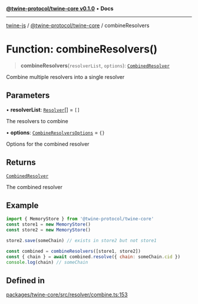 [**@twine-protocol/twine-core v0.1.0**](../index.md) • **Docs**

***

[twine-js](../../../index.md) / [@twine-protocol/twine-core](../index.md) / combineResolvers

# Function: combineResolvers()

> **combineResolvers**(`resolverList`, `options`): [`CombinedResolver`](../interfaces/CombinedResolver.md)

Combine multiple resolvers into a single resolver

## Parameters

• **resolverList**: [`Resolver`](../interfaces/Resolver.md)[] = `[]`

The resolvers to combine

• **options**: [`CombineResolversOptions`](../type-aliases/CombineResolversOptions.md) = `{}`

Options for the combined resolver

## Returns

[`CombinedResolver`](../interfaces/CombinedResolver.md)

The combined resolver

## Example

```js
import { MemoryStore } from '@twine-protocol/twine-core'
const store1 = new MemoryStore()
const store2 = new MemoryStore()

store2.save(someChain) // exists in store2 but not store1

const combined = combineResolvers([store1, store2])
const { chain } = await combined.resolve({ chain: someChain.cid })
console.log(chain) // someChain
```

## Defined in

[packages/twine-core/src/resolver/combine.ts:153](https://github.com/twine-protocol/twine-js/blob/afcd6a4191783e38a824b15e0910dbcaa4196a95/packages/twine-core/src/resolver/combine.ts#L153)
